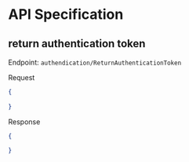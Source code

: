 # API Specification




## return authentication token

Endpoint: `authendication/ReturnAuthenticationToken`

Request
```json
{
    
}
```

Response
```json
{
    
}
```
